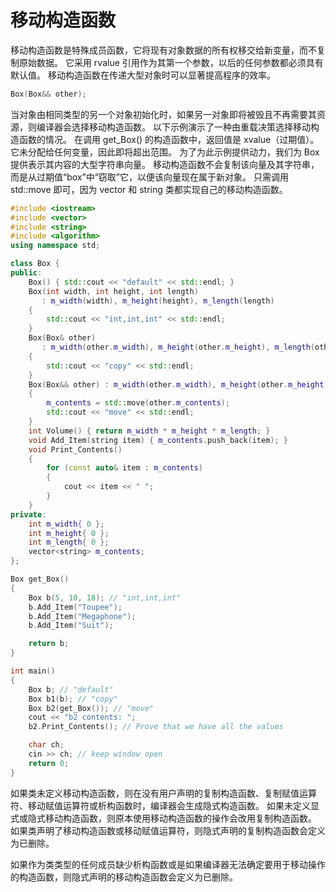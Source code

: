 # 移动构造函数

移动构造函数是特殊成员函数，它将现有对象数据的所有权移交给新变量，而不复制原始数据。 它采用 rvalue 引用作为其第一个参数，以后的任何参数都必须具有默认值。 移动构造函数在传递大型对象时可以显著提高程序的效率。

```cpp
Box(Box&& other);
```

当对象由相同类型的另一个对象初始化时，如果另一对象即将被毁且不再需要其资源，则编译器会选择移动构造函数。 以下示例演示了一种由重载决策选择移动构造函数的情况。 在调用 get_Box() 的构造函数中，返回值是 xvalue（过期值）。 它未分配给任何变量，因此即将超出范围。 为了为此示例提供动力，我们为 Box 提供表示其内容的大型字符串向量。 移动构造函数不会复制该向量及其字符串，而是从过期值“box”中“窃取”它，以便该向量现在属于新对象。 只需调用 std::move 即可，因为 vector 和 string 类都实现自己的移动构造函数。

```cpp
#include <iostream>
#include <vector>
#include <string>
#include <algorithm>
using namespace std;

class Box {
public:
    Box() { std::cout << "default" << std::endl; }
    Box(int width, int height, int length)
       : m_width(width), m_height(height), m_length(length)
    {
        std::cout << "int,int,int" << std::endl;
    }
    Box(Box& other)
       : m_width(other.m_width), m_height(other.m_height), m_length(other.m_length)
    {
        std::cout << "copy" << std::endl;
    }
    Box(Box&& other) : m_width(other.m_width), m_height(other.m_height), m_length(other.m_length)
    {
        m_contents = std::move(other.m_contents);
        std::cout << "move" << std::endl;
    }
    int Volume() { return m_width * m_height * m_length; }
    void Add_Item(string item) { m_contents.push_back(item); }
    void Print_Contents()
    {
        for (const auto& item : m_contents)
        {
            cout << item << " ";
        }
    }
private:
    int m_width{ 0 };
    int m_height{ 0 };
    int m_length{ 0 };
    vector<string> m_contents;
};

Box get_Box()
{
    Box b(5, 10, 18); // "int,int,int"
    b.Add_Item("Toupee");
    b.Add_Item("Megaphone");
    b.Add_Item("Suit");

    return b;
}

int main()
{
    Box b; // "default"
    Box b1(b); // "copy"
    Box b2(get_Box()); // "move"
    cout << "b2 contents: ";
    b2.Print_Contents(); // Prove that we have all the values

    char ch;
    cin >> ch; // keep window open
    return 0;
}
```

如果类未定义移动构造函数，则在没有用户声明的复制构造函数、复制赋值运算符、移动赋值运算符或析构函数时，编译器会生成隐式构造函数。 如果未定义显式或隐式移动构造函数，则原本使用移动构造函数的操作会改用复制构造函数。 如果类声明了移动构造函数或移动赋值运算符，则隐式声明的复制构造函数会定义为已删除。

如果作为类类型的任何成员缺少析构函数或是如果编译器无法确定要用于移动操作的构造函数，则隐式声明的移动构造函数会定义为已删除。
